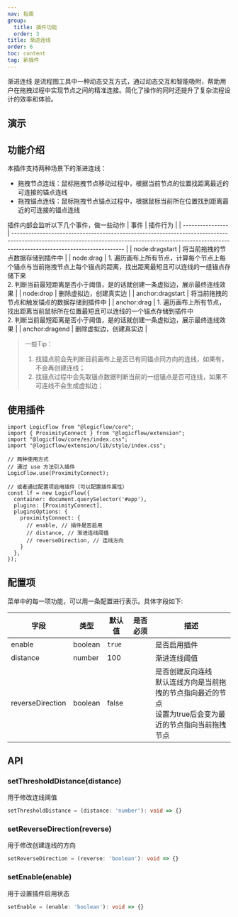 ```yaml
---
nav: 指南
group:
  title: 插件功能
  order: 3
title: 渐进连线
order: 6
toc: content
tag: 新插件
---
```


渐进连线 是流程图工具中一种动态交互方式，通过动态交互和智能吸附，帮助用户在拖拽过程中实现节点之间的精准连接。简化了操作的同时还提升了复杂流程设计的效率和体验。

## 演示

<code id="react-portal" src="@/src/tutorial/extension/proximity-connect"></code>


## 功能介绍
本插件支持两种场景下的渐进连线：
- 拖拽节点连线：鼠标拖拽节点移动过程中，根据当前节点的位置找距离最近的可连接的锚点连线
- 拖拽锚点连线：鼠标拖拽节点锚点过程中，根据鼠标当前所在位置找到距离最近的可连接的锚点连线

插件内部会监听以下几个事件，做一些动作
| 事件             | 插件行为                                                                                                                                                                                            |
| ---------------- | --------------------------------------------------------------------------------------------------------------------------------------------------------------------------------------------------- |
| node:dragstart   | 将当前拖拽的节点数据存储到插件中                                                                                                                                                                    |
| node:drag        | 1. 遍历画布上所有节点，计算每个节点上每个锚点与当前拖拽节点上每个锚点的距离，找出距离最短且可以连线的一组锚点存储下来<br/>2. 判断当前最短距离是否小于阈值，是的话就创建一条虚拟边，展示最终连线效果 |
| node:drop        | 删除虚拟边，创建真实边                                                                                                                                                                              |
| anchor:dragstart | 将当前拖拽的节点和触发锚点的数据存储到插件中                                                                                                                                                        |
| anchor:drag      | 1. 遍历画布上所有节点，找出距离当前鼠标所在位置最短且可以连线的一个锚点存储到插件中<br/>2. 判断当前最短距离是否小于阈值，是的话就创建一条虚拟边，展示最终连线效果                                   |
| anchor:dragend   | 删除虚拟边，创建真实边                                                                                                                                                                              |

> 一些Tip：
> 1. 找锚点前会先判断目前画布上是否已有同锚点同方向的连线，如果有，不会再创建连线；
> 2. 找锚点过程中会先取锚点数据判断当前的一组锚点是否可连线，如果不可连线不会生成虚拟边；

## 使用插件

```tsx | purex | pure
import LogicFlow from "@logicflow/core";
import { ProximityConnect } from "@logicflow/extension";
import "@logicflow/core/es/index.css";
import "@logicflow/extension/lib/style/index.css";

// 两种使用方式
// 通过 use 方法引入插件
LogicFlow.use(ProximityConnect);

// 或者通过配置项启用插件（可以配置插件属性）
const lf = new LogicFlow({
  container: document.querySelector('#app'),
  plugins: [ProximityConnect],
  pluginsOptions: {
    proximityConnect: {
      // enable, // 插件是否启用
      // distance, // 渐进连线阈值
      // reverseDirection, // 连线方向
    }
  },
});
```

## 配置项

菜单中的每一项功能，可以用一条配置进行表示。具体字段如下:

| 字段             | 类型    | 默认值 | 是否必须 | 描述                                                                                                             |
| ---------------- | ------- | ------ | -------- | ---------------------------------------------------------------------------------------------------------------- |
| enable           | boolean | `true` |          | 是否启用插件                                                                                                     |
| distance         | number  | 100    |          | 渐进连线阈值                                                                                                     |
| reverseDirection | boolean | false  |          | 是否创建反向连线<br/>默认连线方向是当前拖拽的节点指向最近的节点<br/>设置为true后会变为最近的节点指向当前拖拽节点 |



## API
### setThresholdDistance(distance)
用于修改连线阈值

```ts
setThresholdDistance = (distance: 'number'): void => {}
```
### setReverseDirection(reverse)
用于修改创建连线的方向

```ts
setReverseDirection = (reverse: 'boolean'): void => {}
```
### setEnable(enable)
用于设置插件启用状态

```ts
setEnable = (enable: 'boolean'): void => {}
```
